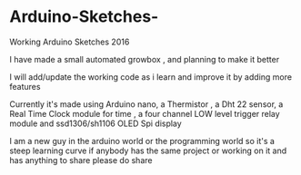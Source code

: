 # Arduino-Sketches-

Working Arduino Sketches 2016


I have made a small automated growbox , and planning to make it better

I will add/update the working code as i learn and improve it by adding more features


Currently it's made using    Arduino nano,   a Thermistor   , a Dht 22 sensor, a Real Time Clock module for time , a four channel LOW level trigger relay module and ssd1306/sh1106 OLED Spi display

I am a new guy in the arduino world or the programming world so it's a steep learning curve 
if anybody has the same project or working on it and has anything to share please  do share


